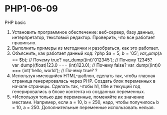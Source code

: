 # PHP1-06-09
PHP basic
1. Установить программное обеспечение: веб-сервер, базу данных, интерпретатор, текстовый редактор. Проверить, что все работает правильно.
2. Выполнить примеры из методички и разобраться, как это работает.
3. Объяснить, как работает данный код:
?php
    $a = 5;
    $b = '05';
    var_dump($a == $b);         // Почему true?
    var_dump((int)'012345');     // Почему 12345?
    var_dump((float)123.0 === (int)123.0); // Почему false?
    var_dump((int)0 === (int)'hello, world'); // Почему true?
?
4. Используя имеющийся HTML-шаблон, сделать так, чтобы главная страница генерировалась через PHP. Создать блок переменных в начале страницы. Сделать так, чтобы h1, title и текущий год генерировались в блоке контента из созданных переменных.
5. *Используя только две переменные, поменяйте их значение местами. Например, если a = 10, b = 250, надо, чтобы получилось b = 10, a = 250. Дополнительные переменные использовать нельзя.
